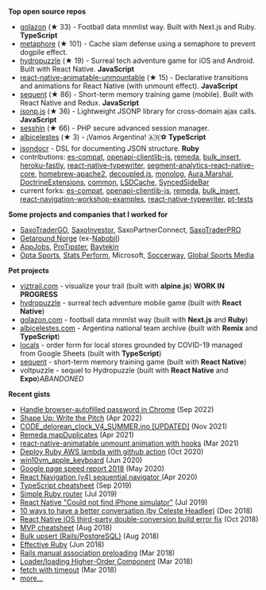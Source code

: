 **Top open source repos**
- [golazon](https://github.com/sobstel/golazon) (★ 33) - Football data mnmlist way. Built with Next.js and Ruby. **TypeScript**
- [metaphore](https://github.com/sobstel/metaphore) (★ 101) - Cache slam defense using a semaphore to prevent dogpile effect.
- [hydropuzzle](https://github.com/sobstel/hydropuzzle) (★ 19) - Surreal tech adventure game for iOS and Android. Built with React Native. **JavaScript**
- [react-native-animatable-unmountable](https://github.com/sobstel/react-native-animatable-unmountable) (★ 15) - Declarative transitions and animations for React Native (with unmount effect). **JavaScript**
- [sequent](https://github.com/sobstel/sequent) (★ 86) - Short-term memory training game (mobile). Built with React Native and Redux. **JavaScript**
- [jsonp.js](https://github.com/sobstel/jsonp.js) (★ 36) - Lightweight JSONP library for cross-domain ajax calls. **JavaScript**
- [sesshin](https://github.com/sobstel/sesshin) (★ 66) - PHP secure advanced session manager.
- [albicelestes](https://github.com/sobstel/albicelestes) (★ 3) - ¡Vamos Argentina! 🇦🇷⚽ **TypeScript**
- [jsondocr](https://github.com/sobstel/jsondocr) - DSL for documenting JSON structure. **Ruby**
- contributions: [es-compat](https://github.com/robatwilliams/es-compat/commits?author=sobstel), [openapi-clientlib-js](https://github.com/SaxoBank/openapi-clientlib-js/commits?author=sobstel), [remeda](https://github.com/remeda/remeda/commits?author=sobstel), [bulk_insert](https://github.com/jamis/bulk_insert/commits?author=sobstel), [heroku-fastly](https://github.com/fastly/heroku-fastly/commits?author=sobstel), [react-native-typewriter](https://github.com/TaylorBriggs/react-native-typewriter/commits?author=sobstel), [segment-analytics-react-native-core](https://github.com/Nabobil/segment-analytics-react-native-core/commits?author=sobstel), [homebrew-apache2](https://github.com/djl/homebrew-apache2/commits?author=sobstel), [decoupled.js](https://github.com/maciejsmolinski/decoupled.js/commits?author=sobstel), [monolog](https://github.com/Seldaek/monolog/commits?author=sobstel), [Aura.Marshal](https://github.com/auraphp/Aura.Marshal/commits?author=sobstel), [DoctrineExtensions](https://github.com/beberlei/DoctrineExtensions/commits?author=sobstel), [common](https://github.com/doctrine/common/commits?author=sobstel), [LSDCache](https://github.com/gsmlabs/LSDCache/commits?author=sobstel), [SyncedSideBar](https://github.com/TheSpyder/SyncedSideBar/commits?author=sobstel)
- current forks: [es-compat](https://github.com/sobstel/es-compat), [openapi-clientlib-js](https://github.com/sobstel/openapi-clientlib-js), [remeda](https://github.com/sobstel/remeda), [bulk_insert](https://github.com/sobstel/bulk_insert), [react-navigation-workshop-examples](https://github.com/sobstel/react-navigation-workshop-examples), [react-native-typewriter](https://github.com/sobstel/react-native-typewriter), [pt-tests](https://github.com/sobstel/pt-tests)

**Some projects and companies that I worked for**

- <a href="//www.home.saxo/platforms/saxotradergo">SaxoTraderGO</a>, <a href="//www.saxoinvestor.com">SaxoInvestor</a>, SaxoPartnerConnect, <a href="//www.home.saxo/platforms/saxotraderpro">SaxoTraderPRO</a>
- <a href="//no.getaround.com">Getaround Norge</a> (ex-<a href="//nabobil.no">Nabobil</a>)
- <a href="//www.appjobs.com">AppJobs</a>, <a href="//www.protipster.com">ProTipster</a>, <a href="//baytekin.media">Baytekin</a>
- <a href="//www.statsperform.com/opta/">Opta&nbsp;Sports</a>, <a href="//www.statsperform.com/">Stats&nbsp;Perform</a>, Microsoft, <a href="//www.soccerway.com">Soccerway</a>, <a href="//www.globalsportsmedia.com">Global Sports Media</a>

**Pet projects**

- <a href="//viztrail.com">viztrail.com</a> - visualize your trail (built with **alpine.js**) **WORK IN PROGRESS**
- <a href="//sobstel.dev/hydropuzzle/">hydropuzzle</a> - surreal tech adventure mobile game (built with **React Native**)
- <a href="//golazon.com">golazon.com</a> - football data mnmlst way (built with **Next.js** and **Ruby**)
- <a href="//albicelestes.com">albicelestes.com</a> - Argentina national team archive (built with **Remix** and **TypeScript**)
- <a href="//github.com/sobstel/locals">locals</a> - order form for local stores grounded by COVID-19 managed from Google Sheets (built with **TypeScript**)
- <a href="//github.com/sobstel/sequent">sequent</a> - short-term memory training game (built with **React Native**)
- <a hrre="https://github.com/sobstel/voltpuzzle">voltpuzzle</a> - sequel to Hydropuzzle (built with **React Native** and **Expo**)_ABANDONED_

**Recent gists**

- [Handle browser-autofilled password in Chrome](https://gist.github.com/ff27eee6cc1279812ff2c9689e7467b7) (Sep 2022)
- [Shape Up: Write the Pitch](https://gist.github.com/0c74c8533400e4312c90b10bfb7444ee) (Apr 2022)
- [CODE_delorean_clock_V4_SUMMER.ino [UPDATED]](https://gist.github.com/195b48cde1ece9f88f5f1480b9b1e51d) (Nov 2021)
- [Remeda mapDuplicates](https://gist.github.com/f5a698b0c2379d5fadca23a702ca6426) (Apr 2021)
- [react-native-animatable unmount animation with hooks](https://gist.github.com/8b1b58dfe0b2f425d0850cb0f22a92c5) (Mar 2021)
- [Deploy Ruby AWS lambda with github action](https://gist.github.com/df38c7a45f360b80272e82a8bb592e45) (Oct 2020)
- [win10vm_apple_keyboard](https://gist.github.com/683aae3443b6fcf7282592a88b706d53) (Jun 2020)
- [Google page speed report 2018](https://gist.github.com/610af92a102fca1706dab95161d4aa45) (May 2020)
- [React Navigation (v4) sequential navigator ](https://gist.github.com/515e8ece6e5e26d843c4f02c8bc42bff) (Apr 2020)
- [TypeScript cheatsheet](https://gist.github.com/3be5d2e62b306cdefb93d3b91c00ae34) (Sep 2019)
- [Simple Ruby router](https://gist.github.com/65335ae07c4e709a9773ed8815a8e2e5) (Jul 2019)
- [React Native "Could not find iPhone simulator"](https://gist.github.com/11fd875c45393ca2eb91af7bc0032b32) (Jul 2019)
- [10 ways to have a better conversation (by Celeste Headlee)](https://gist.github.com/02d779c2b09a787897eeae10792dca5d) (Dec 2018)
- [React Native iOS third-party double-conversion build error fix](https://gist.github.com/99587e397f994d6eb319e8cafd423a57) (Oct 2018)
- [MVP cheatsheet](https://gist.github.com/4d6dcd7bb4389ac16957e01d58f60903) (Aug 2018)
- [Bulk upsert (Rails/PostgreSQL)](https://gist.github.com/1b022e17f2f2bb276e766f7fea974b17) (Aug 2018)
- [Effective Ruby](https://gist.github.com/dab11bcac14c2b82281f563c90713ba5) (Jun 2018)
- [Rails manual association preloading](https://gist.github.com/19f40ac2141cc1db0803d360127b2945) (Mar 2018)
- [Loader/loading Higher-Order Component](https://gist.github.com/c0624c21d5fdf3172e00b5f77b929622) (Mar 2018)
- [fetch with timeout](https://gist.github.com/fb854a6e7152577b28f2647d157829ae) (Mar 2018)
- <a href="GISTS.md">more...</a>
